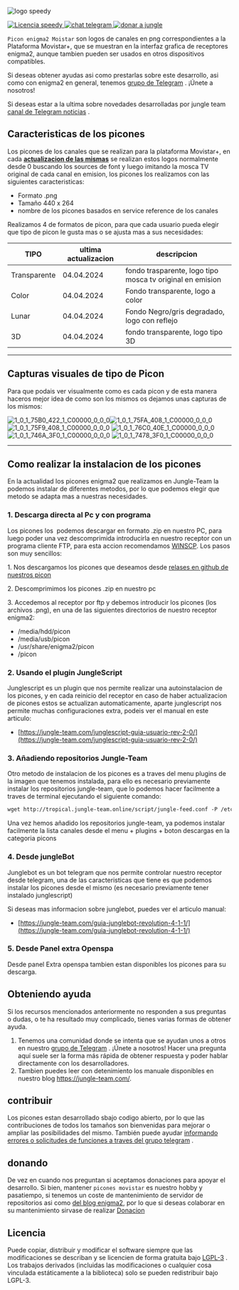 ![logo speedy](https://jungle-team.com/wp-content/uploads/2023/04/picon_logo.png)

[![Licencia speedy](https://jungle-team.com/wp-content/uploads/2023/03/licence.png)
](https://github.com/jungla-team/Speedy-OEA-autoinstall/blob/main/LICENSE) [![chat telegram](https://jungle-team.com/wp-content/uploads/2023/03/telegram.png)
](https://t.me/joinchat/R_MzlCWf4Kahgb5G) [![donar a jungle](https://jungle-team.com/wp-content/uploads/2023/03/donate.png)
](https://paypal.me/jungleteam)


`Picon enigma2 Moistar` son logos de canales en png correspondientes a la Plataforma Movistar+, que se muestran en la interfaz grafica de receptores enigma2, aunque tambien pueden ser usados en otros dispositivos compatibles.

Si deseas obtener ayudas asi como prestarlas sobre este desarrollo, asi como con enigma2 en general, tenemos  [grupo de Telegram](https://telegram.me/pythontelegrambotgroup) . ¡Únete a nosotros!

Si deseas estar a la ultima sobre novedades desarrolladas por jungle team [canal de Telegram noticias](https://telegram.me/pythontelegrambotchannel) .

## Caracteristicas de los picones

Los picones de los canales que se realizan para la plataforma Movistar+, en cada [**actualizacion de las mismas**](https://github.com/jungla-team/Picon-enigma2-Movistar/releases/tag/jungle-picon) se realizan estos logos normalmente desde 0 buscando los sources de font y luego imitando la mosca TV original de cada canal en emision, los picones los realizamos con las siguientes caracteristicas:

*   Formato .png
*   Tamaño 440 x 264
*   nombre de los picones basados en service reference de los canales 

Realizamos 4 de formatos de picon, para que cada usuario pueda elegir que tipo de picon le gusta mas o se ajusta mas a sus necesidades:

| **TIPO** | ultima actualizacion | descripcion |
| --- | --- | --- |
| Transparente | 04.04.2024 | fondo trasparente, logo tipo mosca tv original en emision  |
| Color | 04.04.2024 | Fondo transparente, logo a color  |
| Lunar | 04.04.2024 | Fondo Negro/gris degradado, logo con reflejo |
| 3D | 04.04.2024 | fondo transparente, logo tipo 3D  |

---

## Capturas visuales de tipo de Picon

Para que podais ver visualmente como es cada picon y de esta manera haceros mejor idea de como son los mismos os dejamos unas capturas de los mismos:


![1_0_1_75B0_422_1_C00000_0_0_0](https://user-images.githubusercontent.com/44529886/229458556-f59930c7-ec4f-4cb6-8d7c-d5aa6225180b.png)![1_0_1_75FA_408_1_C00000_0_0_0](https://user-images.githubusercontent.com/44529886/229459668-bf73d02f-97e1-4b33-895c-1e64a717c518.png)
![1_0_1_75F9_408_1_C00000_0_0_0](https://user-images.githubusercontent.com/44529886/229459836-049e2015-cd93-4b3a-9f9f-4f524f6a6819.png)
![1_0_1_76C0_40E_1_C00000_0_0_0](https://user-images.githubusercontent.com/44529886/229460025-b32febcc-fcec-4b5f-8272-eb3dad9a8bb2.png)
![1_0_1_746A_3F0_1_C00000_0_0_0](https://user-images.githubusercontent.com/44529886/229460244-c9552163-6310-4895-bf11-50e45c4774da.png)
![1_0_1_7478_3F0_1_C00000_0_0_0](https://user-images.githubusercontent.com/44529886/229460446-abbfdb53-7fd9-46c2-83ae-fbb0d6b50ac9.png)


---

## **Como realizar la instalacion de los picones**

En la actualidad los picones enigma2 que realizamos en Jungle-Team la podemos instalar de diferentes metodos, por lo que podemos elegir que metodo se adapta mas a nuestras necesidades.

### **1\. Descarga directa al Pc y con programa**

Los picones los  podemos descargar en formato .zip en nuestro PC, para luego poder una vez descomprimida introducirla en nuestro receptor con un programa cliente FTP, para esta accion recomendamos [WINSCP](https://winscp.net/eng/download.php). Los pasos son muy sencillos:

1\. Nos descargamos los picones que deseamos desde [relases en github de nuestros picon](https://github.com/jungla-team/Picon-enigma2-Movistar/releases)

2\. Descomprimimos los picones .zip en nuestro pc

3\. Accedemos al receptor por ftp y debemos introducir los picones (los archivos .png), en una de las siguientes directorios de nuestro receptor enigma2:

*   /media/hdd/picon
*   /media/usb/picon
*   /usr/share/enigma2/picon
*   /picon 

### **2\. Usando el plugin JungleScript**

Junglescript es un plugin que nos permite realizar una autoinstalacion de los picones, y en cada reinicio del receptor en caso de haber actualizacion de picones estos se actualizan automaticamente, aparte junglescript nos permite muchas configuraciones extra, podeis ver el manual en este articulo:

*   [https://jungle-team.com/junglescript-guia-usuario-rev-2-0/](https://jungle-team.com/junglescript-guia-usuario-rev-2-0/)

### **3\. Añadiendo repositorios Jungle-Team**

Otro metodo de instalacion de los picones es a traves del menu plugins de la imagen que tenemos instalada, para ello es necesario previamente instalar los repositorios jungle-team, que lo podemos hacer facilmente a traves de terminal ejecutando el siguiente comando:

```diff
wget http://tropical.jungle-team.online/script/jungle-feed.conf -P /etc/opkg/
```

Una vez hemos añadido los repositorios jungle-team, ya podemos instalar facilmente la lista canales desde el menu + plugins + boton descargas en la categoria picons

### **4\. Desde jungleBot**

Junglebot es un bot telegram que nos permite controlar nuestro receptor desde telegram, una de las caracteristicas que tiene es que podemos instalar los picones desde el mismo (es necesario previamente tener instalado junglescript)

Si deseas mas informacion sobre junglebot, puedes ver el articulo manual:

*   [https://jungle-team.com/guia-junglebot-revolution-4-1-1/](https://jungle-team.com/guia-junglebot-revolution-4-1-1/)

### **5\. Desde Panel extra Openspa**

Desde panel Extra openspa tambien estan disponibles los picones para su descarga.


## Obteniendo ayuda

Si los recursos mencionados anteriormente no responden a sus preguntas o dudas,  o te ha resultado muy complicado, tienes varias formas de obtener ayuda.

1.  Tenemos una comunidad donde se intenta que se ayudan unos a otros en nuestro [grupo de Telegram](https://t.me/joinchat/R_MzlCWf4Kahgb5G) . ¡Únete a nosotros! Hacer una pregunta aquí suele ser la forma más rápida de obtener respuesta y poder hablar directamente con los desarrolladores.
2.  Tambien puedes leer con detenimiento los manuale disponibles en nuestro blog https://jungle-team.com/.

## contribuir

Los picones estan desarrollado sbajo codigo abierto, por lo que las contribuciones de todos los tamaños son bienvenidas para mejorar o ampliar las posibilidades del mismo. También puede ayudar [informando errores o solicitudes de funciones a traves del grupo telegram](https://t.me/joinchat/R_MzlCWf4Kahgb5G) .

## [](jungleteam#donating)donando

De vez en cuando nos preguntan si aceptamos donaciones para apoyar el desarrollo. Si bien, mantener `picones movistar`  es nuestro hobby y  pasatiempo, si tenemos un coste de mantenimiento de servidor de repositorios asi como [del blog enigma2](https://jungle-team.com/), por lo que si deseas colaborar en su mantenimiento sirvase de realizar [Donacion](https://paypal.me/jungleteam)

## [](jungle-team#license)Licencia

Puede copiar, distribuir y modificar el software siempre que las modificaciones se describan y se licencien de forma gratuita bajo [LGPL-3](https://www.gnu.org/licenses/lgpl-3.0.html) . Los trabajos derivados (incluidas las modificaciones o cualquier cosa vinculada estáticamente a la biblioteca) solo se pueden redistribuir bajo LGPL-3.

